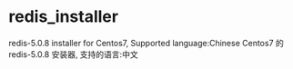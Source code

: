# redis_installer
redis-5.0.8 installer for Centos7, Supported language:Chinese
Centos7 的 redis-5.0.8 安装器, 支持的语言:中文
